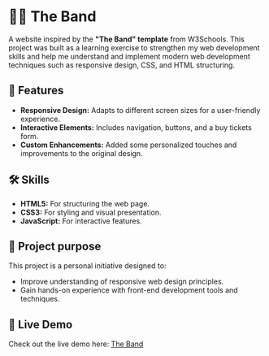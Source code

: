 # 🧑‍🎤 The Band

A website inspired by the **"The Band" template** from W3Schools. This project was built as a learning exercise to strengthen my web development skills and help me understand and implement modern web development techniques such as responsive design, CSS, and HTML structuring.

## 🌟 Features

-   **Responsive Design:** Adapts to different screen sizes for a user-friendly experience.
-   **Interactive Elements:** Includes navigation, buttons, and a buy tickets form.
-   **Custom Enhancements:** Added some personalized touches and improvements to the original design.

## 🛠 Skills

-   **HTML5:** For structuring the web page.
-   **CSS3:** For styling and visual presentation.
-   **JavaScript:** For interactive features.

## 🎯 Project purpose

This project is a personal initiative designed to:

-   Improve understanding of responsive web design principles.
-   Gain hands-on experience with front-end development tools and techniques.

## 🔗 Live Demo

Check out the live demo here: [The Band](https://yue-baobao-98.github.io/The_Band_W3School/)
